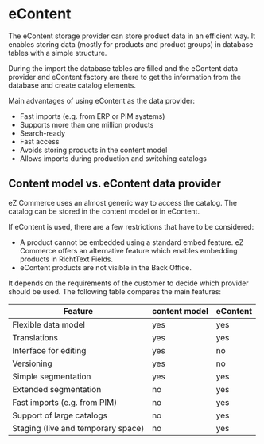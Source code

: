 # eContent

The eContent storage provider can store product data in an efficient way.
It enables storing data (mostly for products and product groups) in database tables with a simple structure. 

During the import the database tables are filled and the eContent data provider and eContent factory are there to get the information from the database and create catalog elements.

Main advantages of using eContent as the data provider:

- Fast imports (e.g. from ERP or PIM systems)
- Supports more than one million products
- Search-ready
- Fast access
- Avoids storing products in the content model
- Allows imports during production and switching catalogs

## Content model vs. eContent data provider

eZ Commerce uses an almost generic way to access the catalog.
The catalog can be stored in the content model or in eContent. 

If eContent is used, there are a few restrictions that have to be considered:

- A product cannot be embedded using a standard embed feature. eZ Commerce offers an alternative feature which enables embedding products in RichtText Fields.
- eContent products are not visible in the Back Office.

It depends on the requirements of the customer to decide which provider should be used. The following table compares the main features:

| Feature                              | content model                                | eContent                                     |
| ------------------------------------ | -------------------------------------------- | -------------------------------------------- |
| Flexible data model                   | yes  | yes  |
| Translations                         | yes  | yes  |
| Interface for editing                | yes  | no |
| Versioning                           | yes  | no |
| Simple segmentation          | yes  | yes  |
| Extended segmentation        | no | yes  |
| Fast imports (e.g. from PIM)         | no | yes  |
| Support of large catalogs              | no | yes  |
| Staging (live and temporary space) | no | yes  |
